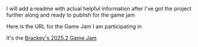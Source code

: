 I will add a readme with actual helpful information after I've got the project further along and ready to publish for the game jam

Here is the URL for the Game Jam I am participating in

It's the [Brackey's 2025.2 Game Jam](https://itch.io/jam/brackeys-14)
